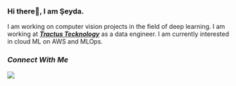 ### Hi there👋, I am Şeyda.

I am working on computer vision projects in the field of deep learning. I am working at [***Tractus Tecknology***](https://www.tractus.com.tr/en/) as a data engineer. I am currently interested in cloud ML on AWS and MLOps.

### ***Connect With Me***

<a href="https://medium.com/@seydaybar">
<img src= "https://png.pngitem.com/pimgs/s/214-2148075_medium-new-logo-2017-hd-png-download.png"  ></a>
